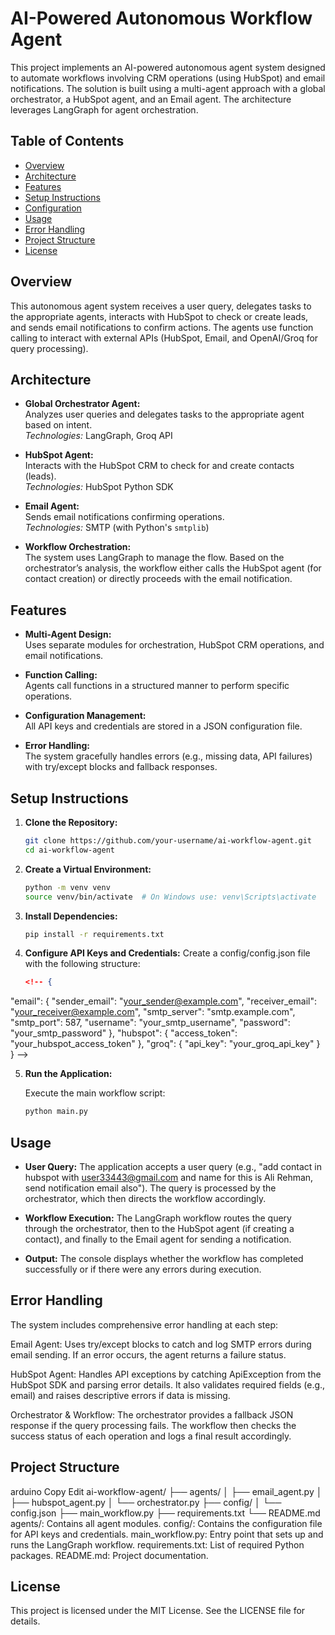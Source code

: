 # AI-Powered Autonomous Workflow Agent

This project implements an AI-powered autonomous agent system designed to automate workflows involving CRM operations (using HubSpot) and email notifications. The solution is built using a multi-agent approach with a global orchestrator, a HubSpot agent, and an Email agent. The architecture leverages LangGraph for agent orchestration.

## Table of Contents
- [Overview](#overview)
- [Architecture](#architecture)
- [Features](#features)
- [Setup Instructions](#setup-instructions)
- [Configuration](#configuration)
- [Usage](#usage)
- [Error Handling](#error-handling)
- [Project Structure](#project-structure)
- [License](#license)

## Overview

This autonomous agent system receives a user query, delegates tasks to the appropriate agents, interacts with HubSpot to check or create leads, and sends email notifications to confirm actions. The agents use function calling to interact with external APIs (HubSpot, Email, and OpenAI/Groq for query processing).

## Architecture

- **Global Orchestrator Agent:**  
  Analyzes user queries and delegates tasks to the appropriate agent based on intent.  
  _Technologies:_ LangGraph, Groq API

- **HubSpot Agent:**  
  Interacts with the HubSpot CRM to check for and create contacts (leads).  
  _Technologies:_ HubSpot Python SDK

- **Email Agent:**  
  Sends email notifications confirming operations.  
  _Technologies:_ SMTP (with Python's `smtplib`)

- **Workflow Orchestration:**  
  The system uses LangGraph to manage the flow. Based on the orchestrator’s analysis, the workflow either calls the HubSpot agent (for contact creation) or directly proceeds with the email notification.

## Features

- **Multi-Agent Design:**  
  Uses separate modules for orchestration, HubSpot CRM operations, and email notifications.
  
- **Function Calling:**  
  Agents call functions in a structured manner to perform specific operations.
  
- **Configuration Management:**  
  All API keys and credentials are stored in a JSON configuration file.
  
- **Error Handling:**  
  The system gracefully handles errors (e.g., missing data, API failures) with try/except blocks and fallback responses.

## Setup Instructions

1. **Clone the Repository:**

   ```bash
   git clone https://github.com/your-username/ai-workflow-agent.git
   cd ai-workflow-agent

2. **Create a Virtual Environment:**
    ```bash
    python -m venv venv
    source venv/bin/activate  # On Windows use: venv\Scripts\activate

3. **Install Dependencies:**

    ```bash
    pip install -r requirements.txt
4. **Configure API Keys and Credentials:**
Create a config/config.json file with the following structure:
    ```json
    <!-- {
  "email": {
    "sender_email": "your_sender@example.com",
    "receiver_email": "your_receiver@example.com",
    "smtp_server": "smtp.example.com",
    "smtp_port": 587,
    "username": "your_smtp_username",
    "password": "your_smtp_password"
  },
  "hubspot": {
    "access_token": "your_hubspot_access_token"
  },
  "groq": {
    "api_key": "your_groq_api_key"
  }
} -->

5. **Run the Application:**

    Execute the main workflow script:
    ```bash
    python main.py

## Usage
- **User Query:**
    The application accepts a user query (e.g., "add contact in hubspot with user33443@gmail.com and name for this is Ali Rehman, send notification email also"). The query is processed by the orchestrator, which then directs the workflow accordingly.

- **Workflow Execution:**
    The LangGraph workflow routes the query through the orchestrator, then to the HubSpot agent (if creating a contact), and finally to the Email agent for sending a notification.

-  **Output:**
    The console displays whether the workflow has completed successfully or if there were any errors during execution.

## Error Handling
The system includes comprehensive error handling at each step:

Email Agent:
Uses try/except blocks to catch and log SMTP errors during email sending. If an error occurs, the agent returns a failure status.

HubSpot Agent:
Handles API exceptions by catching ApiException from the HubSpot SDK and parsing error details. It also validates required fields (e.g., email) and raises descriptive errors if data is missing.

Orchestrator & Workflow:
The orchestrator provides a fallback JSON response if the query processing fails. The workflow then checks the success status of each operation and logs a final result accordingly.

## Project Structure
arduino
Copy
Edit
ai-workflow-agent/
├── agents/
│   ├── email_agent.py
│   ├── hubspot_agent.py
│   └── orchestrator.py
├── config/
│   └── config.json
├── main_workflow.py
├── requirements.txt
└── README.md
agents/: Contains all agent modules.
config/: Contains the configuration file for API keys and credentials.
main_workflow.py: Entry point that sets up and runs the LangGraph workflow.
requirements.txt: List of required Python packages.
README.md: Project documentation.

## License
This project is licensed under the MIT License. See the LICENSE file for details.




